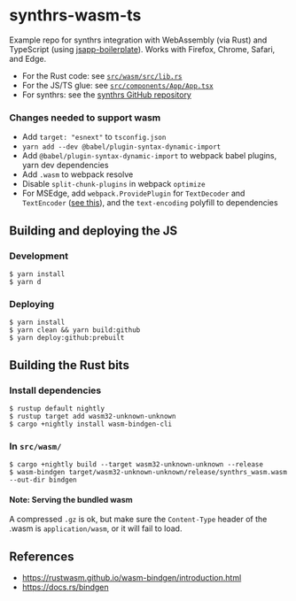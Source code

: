 # synthrs-wasm-ts

Example repo for synthrs integration with WebAssembly (via Rust) and TypeScript (using [jsapp-boilerplate](https://github.com/gyng/jsapp-boilerplate)). Works with Firefox, Chrome, Safari, and Edge.

- For the Rust code: see [`src/wasm/src/lib.rs`](src/wasm)
- For the JS/TS glue: see [`src/components/App/App.tsx`](src/components/App/App.tsx)
- For synthrs: see the [synthrs GitHub repository](https://github.com/gyng/synthrs)

### Changes needed to support wasm

- Add `target: "esnext"` to `tsconfig.json`
- `yarn add --dev @babel/plugin-syntax-dynamic-import`
- Add `@babel/plugin-syntax-dynamic-import` to webpack babel plugins, yarn dev dependencies
- Add `.wasm` to webpack resolve
- Disable `split-chunk-plugins` in webpack `optimize`
- For MSEdge, add `webpack.ProvidePlugin` for `TextDecoder` and `TextEncoder` ([see this](https://rustwasm.github.io/wasm-bindgen/reference/browser-support.html)), and the `text-encoding` polyfill to dependencies

## Building and deploying the JS

### Development

```
$ yarn install
$ yarn d
```

### Deploying

```
$ yarn install
$ yarn clean && yarn build:github
$ yarn deploy:github:prebuilt
```

## Building the Rust bits

### Install dependencies

```
$ rustup default nightly
$ rustup target add wasm32-unknown-unknown
$ cargo +nightly install wasm-bindgen-cli
```

### In `src/wasm/`

```
$ cargo +nightly build --target wasm32-unknown-unknown --release
$ wasm-bindgen target/wasm32-unknown-unknown/release/synthrs_wasm.wasm --out-dir bindgen
```

#### Note: Serving the bundled wasm

A compressed `.gz` is ok, but make sure the `Content-Type` header of the .wasm is `application/wasm`, or it will fail to load.

## References

- https://rustwasm.github.io/wasm-bindgen/introduction.html
- https://docs.rs/bindgen
